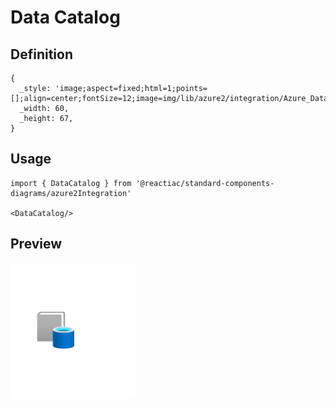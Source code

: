 # Data Catalog

## Definition

```
{
  _style: 'image;aspect=fixed;html=1;points=[];align=center;fontSize=12;image=img/lib/azure2/integration/Azure_Data_Catalog.svg;strokeColor=none;',
  _width: 60,
  _height: 67,
}
```

## Usage

```
import { DataCatalog } from '@reactiac/standard-components-diagrams/azure2Integration'

<DataCatalog/>
```

## Preview

<img src="./data-catalog.png" width="200"/>
